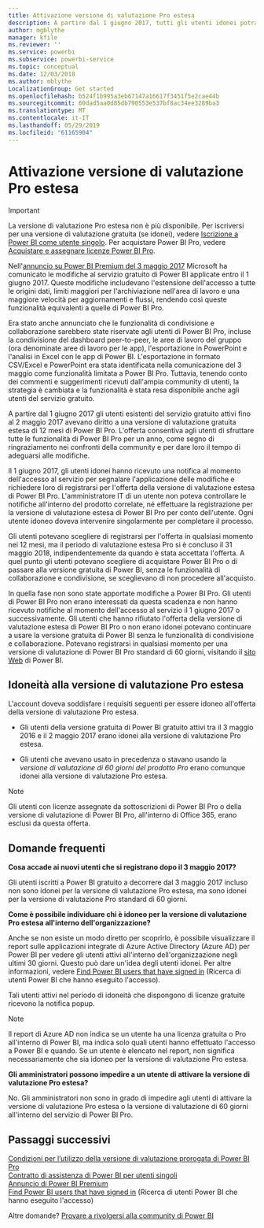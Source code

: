 ```yaml
---
title: Attivazione versione di valutazione Pro estesa
description: A partire dal 1 giugno 2017, tutti gli utenti idonei potranno dare il proprio consenso per la versione di valutazione Pro estesa del servizio Power BI.
author: mgblythe
manager: kfile
ms.reviewer: ''
ms.service: powerbi
ms.subservice: powerbi-service
ms.topic: conceptual
ms.date: 12/03/2018
ms.author: mblythe
LocalizationGroup: Get started
ms.openlocfilehash: b524f1b995a3eb67147a16617f3451f5e2cae44b
ms.sourcegitcommit: 60dad5aa0d85db790553e537bf8ac34ee3289ba3
ms.translationtype: MT
ms.contentlocale: it-IT
ms.lasthandoff: 05/29/2019
ms.locfileid: "61165904"
---
```

# <a name="extended-pro-trial-activation"></a>Attivazione versione di valutazione Pro estesa

> [!IMPORTANT]
> La versione di valutazione Pro estesa non è più disponibile. Per iscriversi per una versione di valutazione gratuita (se idonei), vedere [Iscrizione a Power BI come utente singolo](service-self-service-signup-for-power-bi.md). Per acquistare Power BI Pro, vedere [Acquistare e assegnare licenze Power BI Pro](service-admin-purchasing-power-bi-pro.md).

Nell'[annuncio su Power BI Premium del 3 maggio 2017](https://powerbi.microsoft.com/blog/microsoft-accelerates-modern-bi-adoption-with-power-bi-premium/) Microsoft ha comunicato le modifiche al servizio gratuito di Power BI applicate entro il 1 giugno 2017. Queste modifiche includevano l'estensione dell'accesso a tutte le origini dati, limiti maggiori per l'archiviazione nell'area di lavoro e una maggiore velocità per aggiornamenti e flussi, rendendo così queste funzionalità equivalenti a quelle di Power BI Pro.

Era stato anche annunciato che le funzionalità di condivisione e collaborazione sarebbero state riservate agli utenti di Power BI Pro, incluse la condivisione del dashboard peer-to-peer, le aree di lavoro del gruppo (ora denominate aree di lavoro per le app), l'esportazione in PowerPoint e l'analisi in Excel con le app di Power BI. L'esportazione in formato CSV/Excel e PowerPoint era stata identificata nella comunicazione del 3 maggio come funzionalità limitata a Power BI Pro. Tuttavia, tenendo conto dei commenti e suggerimenti ricevuti dall'ampia community di utenti, la strategia è cambiata e la funzionalità è stata resa disponibile anche agli utenti del servizio gratuito.

A partire dal 1 giugno 2017 gli utenti esistenti del servizio gratuito attivi fino al 2 maggio 2017 avevano diritto a una versione di valutazione gratuita estesa di 12 mesi di Power BI Pro. L'offerta consentiva agli utenti di sfruttare tutte le funzionalità di Power BI Pro per un anno, come segno di ringraziamento nei confronti della community e per dare loro il tempo di adeguarsi alle modifiche.

Il 1 giugno 2017, gli utenti idonei hanno ricevuto una notifica al momento dell'accesso al servizio per segnalare l'applicazione delle modifiche e richiedere loro di registrarsi per l'offerta della versione di valutazione estesa di Power BI Pro. L'amministratore IT di un utente non poteva controllare le notifiche all'interno del prodotto correlate, né effettuare la registrazione per la versione di valutazione estesa di Power BI Pro per conto dell'utente. Ogni utente idoneo doveva intervenire singolarmente per completare il processo.

Gli utenti potevano scegliere di registrarsi per l'offerta in qualsiasi momento nei 12 mesi, ma il periodo di valutazione estesa Pro si è concluso il 31 maggio 2018, indipendentemente da quando è stata accettata l'offerta. A quel punto gli utenti potevano scegliere di acquistare Power BI Pro o di passare alla versione gratuita di Power BI, senza le funzionalità di collaborazione e condivisione, se sceglievano di non procedere all'acquisto.

In quella fase non sono state apportate modifiche a Power BI Pro. Gli utenti di Power BI Pro non erano interessati da questa scadenza e non hanno ricevuto notifiche al momento dell'accesso al servizio il 1 giugno 2017 o successivamente. Gli utenti che hanno rifiutato l'offerta della versione di valutazione estesa di Power BI Pro o non erano idonei potevano continuare a usare la versione gratuita di Power BI senza le funzionalità di condivisione e collaborazione. Potevano registrarsi in qualsiasi momento per una versione di valutazione di Power BI Pro standard di 60 giorni, visitando il [sito Web](https://powerbi.microsoft.com/get-started/) di Power BI.

## <a name="eligibility-for-extended-pro-trial"></a>Idoneità alla versione di valutazione Pro estesa

L'account doveva soddisfare i requisiti seguenti per essere idoneo all'offerta della versione di valutazione Pro estesa.

* Gli utenti della versione gratuita di Power BI gratuito attivi tra il 3 maggio 2016 e il 2 maggio 2017 erano idonei alla versione di valutazione Pro estesa.

* Gli utenti che avevano usato in precedenza o stavano usando la *versione di valutazione di 60 giorni del prodotto Pro* erano comunque idonei alla versione di valutazione Pro estesa.

> [!NOTE]
> Gli utenti con licenze assegnate da sottoscrizioni di Power BI Pro o della versione di valutazione di Power BI Pro, all'interno di Office 365, erano esclusi da questa offerta.

## <a name="frequently-asked-questions"></a>Domande frequenti

**Cosa accade ai nuovi utenti che si registrano dopo il 3 maggio 2017?**

Gli utenti iscritti a Power BI gratuito a decorrere dal 3 maggio 2017 incluso non sono idonei per la versione di valutazione Pro estesa, ma sono idonei per la versione di valutazione Pro standard di 60 giorni.

**Come è possibile individuare chi è idoneo per la versione di valutazione Pro estesa all'interno dell'organizzazione?**

Anche se non esiste un modo diretto per scoprirlo, è possibile visualizzare il report sulle applicazioni integrate di Azure Active Directory (Azure AD) per Power BI per vedere gli utenti attivi all'interno dell'organizzazione negli ultimi 30 giorni. Questo può dare un'idea degli utenti idonei. Per altre informazioni, vedere [Find Power BI users that have signed in](service-admin-access-usage.md) (Ricerca di utenti Power BI che hanno eseguito l'accesso).

Tali utenti attivi nel periodo di idoneità che dispongono di licenze gratuite ricevono la notifica popup.

> [!NOTE]
> Il report di Azure AD non indica se un utente ha una licenza gratuita o Pro all'interno di Power BI, ma indica solo quali utenti hanno effettuato l'accesso a Power BI e quando. Se un utente è elencato nel report, non significa necessariamente che sia idoneo per la versione di valutazione Pro estesa.

**Gli amministratori possono impedire a un utente di attivare la versione di valutazione Pro estesa?**

No. Gli amministratori non sono in grado di impedire agli utenti di attivare la versione di valutazione Pro estesa o la versione di valutazione di 60 giorni all'interno del servizio di Power BI Pro.

## <a name="next-steps"></a>Passaggi successivi

[Condizioni per l’utilizzo della versione di valutazione prorogata di Power BI Pro](https://aka.ms/power-bi-trial)  
[Contratto di assistenza di Power BI per utenti singoli](https://powerbi.microsoft.com/terms-of-service/)  
[Annuncio di Power BI Premium](https://aka.ms/pbipremium-announcement)  
[Find Power BI users that have signed in](service-admin-access-usage.md) (Ricerca di utenti Power BI che hanno eseguito l'accesso)

Altre domande? [Provare a rivolgersi alla community di Power BI](https://community.powerbi.com/)